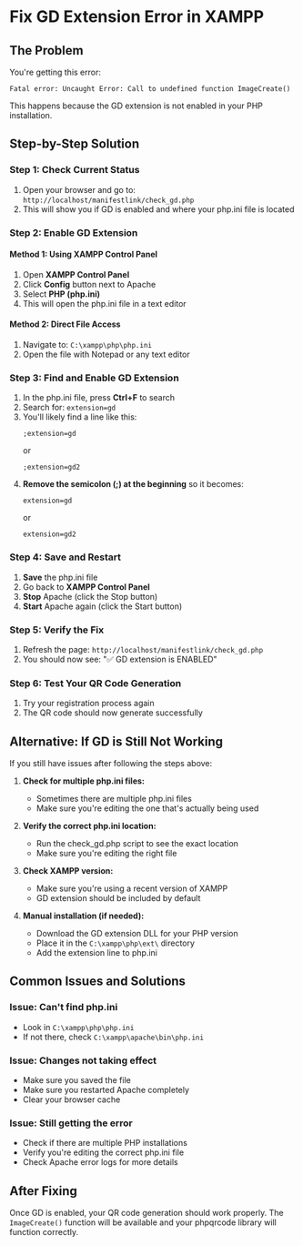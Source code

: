 # Fix GD Extension Error in XAMPP

## The Problem
You're getting this error:
```
Fatal error: Uncaught Error: Call to undefined function ImageCreate()
```

This happens because the GD extension is not enabled in your PHP installation.

## Step-by-Step Solution

### Step 1: Check Current Status
1. Open your browser and go to: `http://localhost/manifestlink/check_gd.php`
2. This will show you if GD is enabled and where your php.ini file is located

### Step 2: Enable GD Extension

#### Method 1: Using XAMPP Control Panel
1. Open **XAMPP Control Panel**
2. Click **Config** button next to Apache
3. Select **PHP (php.ini)**
4. This will open the php.ini file in a text editor

#### Method 2: Direct File Access
1. Navigate to: `C:\xampp\php\php.ini`
2. Open the file with Notepad or any text editor

### Step 3: Find and Enable GD Extension
1. In the php.ini file, press **Ctrl+F** to search
2. Search for: `extension=gd`
3. You'll likely find a line like this:
   ```
   ;extension=gd
   ```
   or
   ```
   ;extension=gd2
   ```
4. **Remove the semicolon (;) at the beginning** so it becomes:
   ```
   extension=gd
   ```
   or
   ```
   extension=gd2
   ```

### Step 4: Save and Restart
1. **Save** the php.ini file
2. Go back to **XAMPP Control Panel**
3. **Stop** Apache (click the Stop button)
4. **Start** Apache again (click the Start button)

### Step 5: Verify the Fix
1. Refresh the page: `http://localhost/manifestlink/check_gd.php`
2. You should now see: "✅ GD extension is ENABLED"

### Step 6: Test Your QR Code Generation
1. Try your registration process again
2. The QR code should now generate successfully

## Alternative: If GD is Still Not Working

If you still have issues after following the steps above:

1. **Check for multiple php.ini files:**
   - Sometimes there are multiple php.ini files
   - Make sure you're editing the one that's actually being used

2. **Verify the correct php.ini location:**
   - Run the check_gd.php script to see the exact location
   - Make sure you're editing the right file

3. **Check XAMPP version:**
   - Make sure you're using a recent version of XAMPP
   - GD extension should be included by default

4. **Manual installation (if needed):**
   - Download the GD extension DLL for your PHP version
   - Place it in the `C:\xampp\php\ext\` directory
   - Add the extension line to php.ini

## Common Issues and Solutions

### Issue: Can't find php.ini
- Look in `C:\xampp\php\php.ini`
- If not there, check `C:\xampp\apache\bin\php.ini`

### Issue: Changes not taking effect
- Make sure you saved the file
- Make sure you restarted Apache completely
- Clear your browser cache

### Issue: Still getting the error
- Check if there are multiple PHP installations
- Verify you're editing the correct php.ini file
- Check Apache error logs for more details

## After Fixing
Once GD is enabled, your QR code generation should work properly. The `ImageCreate()` function will be available and your phpqrcode library will function correctly. 
